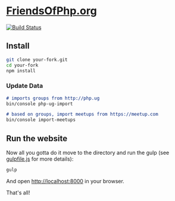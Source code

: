 # [FriendsOfPhp.org](https://www.friendsofphp.org)

[![Build Status](https://img.shields.io/travis/TomasVotruba/friendsofphp.org/master.svg?style=flat-square)](https://travis-ci.org/TomasVotruba/friendsofphp.org)

## Install

```sh
git clone your-fork.git
cd your-fork
npm install
```

### Update Data

```markdown
# imports groups from http://php.ug
bin/console php-ug-import

# based on groups, import meetups from https://meetup.com
bin/console import-meetups
```

## Run the website

Now all you gotta do it move to the directory and run the gulp (see [gulpfile.js](/gulpfile.js) for more details):

```sh
gulp
```

And open [http://localhost:8000](localhost:8000) in your browser.

That's all!

<!--
## Work Notes

do you want to add a meetup? let me know :)

no programming content, just link to existing contente! -> slack =)
brands


# how to spread?)

- go to meetup personally
- spread connections, come to visit us
- add train trips and a price, or a plane
- or place to sleep - přijeďte do prahy, ubytuju vás :) jít příkladem

- integrovat developeow?
- get a job, connect on meetup in another country
-->

